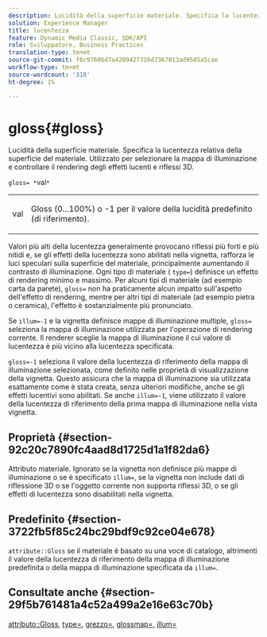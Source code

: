 ```yaml
---
description: Lucidità della superficie materiale. Specifica la lucentezza relativa della superficie del materiale. Utilizzato per selezionare la mappa di illuminazione e controllare il rendering degli effetti lucenti e riflessi 3D.
solution: Experience Manager
title: lucentezza
feature: Dynamic Media Classic, SDK/API
role: Sviluppatore, Business Practices
translation-type: tm+mt
source-git-commit: f6c97606d7a4209427316d7367013ad9585a5cae
workflow-type: tm+mt
source-wordcount: '318'
ht-degree: 1%

---
```



# gloss{#gloss}

Lucidità della superficie materiale. Specifica la lucentezza relativa della superficie del materiale. Utilizzato per selezionare la mappa di illuminazione e controllare il rendering degli effetti lucenti e riflessi 3D.

`gloss= *`val`*`

<table id="simpletable_82166CA080AD401180404462FB2407D7"> 
 <tr class="strow"> 
  <td class="stentry"> <p><span class="codeph"> <span class="varname"> val</span> </span> </p></td> 
  <td class="stentry"> <p>Gloss (0...100%) o -1 per il valore della lucidità predefinito (di riferimento). </p></td> 
 </tr> 
</table>

Valori più alti della lucentezza generalmente provocano riflessi più forti e più nitidi e, se gli effetti della lucentezza sono abilitati nella vignetta, rafforza le luci speculari sulla superficie del materiale, principalmente aumentando il contrasto di illuminazione. Ogni tipo di materiale ( `type=`) definisce un effetto di rendering minimo e massimo. Per alcuni tipi di materiale (ad esempio carta da parete), `gloss=` non ha praticamente alcun impatto sull&#39;aspetto dell&#39;effetto di rendering, mentre per altri tipi di materiale (ad esempio pietra o ceramica), l&#39;effetto è sostanzialmente più pronunciato.

Se `illum=-1` e la vignetta definisce mappe di illuminazione multiple, `gloss=` seleziona la mappa di illuminazione utilizzata per l&#39;operazione di rendering corrente. Il renderer sceglie la mappa di illuminazione il cui valore di lucentezza è più vicino alla lucentezza specificata.

`gloss=-1` seleziona il valore della lucentezza di riferimento della mappa di illuminazione selezionata, come definito nelle proprietà di visualizzazione della vignetta. Questo assicura che la mappa di illuminazione sia utilizzata esattamente come è stata creata, senza ulteriori modifiche, anche se gli effetti lucentivi sono abilitati. Se anche `illum=-1`, viene utilizzato il valore della lucentezza di riferimento della prima mappa di illuminazione nella vista vignetta.

## Proprietà {#section-92c20c7890fc4aad8d1725d1a1f82da6}

Attributo materiale. Ignorato se la vignetta non definisce più mappe di illuminazione o se è specificato `illum=`, se la vignetta non include dati di riflessione 3D o se l&#39;oggetto corrente non supporta riflessi 3D, o se gli effetti di lucentezza sono disabilitati nella vignetta.

## Predefinito {#section-3722fb5f85c24bc29bdf9c92ce04e678}

`attribute::Gloss` se il materiale è basato su una voce di catalogo, altrimenti il valore della lucentezza di riferimento della mappa di illuminazione predefinita o della mappa di illuminazione specificata da  `illum=`.

## Consultate anche {#section-29f5b761481a4c52a499a2e16e63c70b}

[attributo::Gloss](../../../../../ir-api/material-cat/image-rendering-api-ref/c-ir-material-catalog/c-ir-material-data-reference/r-ir-cat-gloss.md#reference-5277f62a67e2408ab94699aa712f1eeb),  [type=](../../../../../ir-api/http-protocol/image-rendering-api-ref/c-ir-http-protocol-ref/c-ir-http-protocol-command-reference/r-ir-http-type.md#reference-128c7de89e2d46838019b560f3f84a35),  [grezzo=](../../../../../ir-api/http-protocol/image-rendering-api-ref/c-ir-http-protocol-ref/c-ir-http-protocol-command-reference/r-ir-rough.md#reference-00add846b09f4dc39420bda1ca414180),  [glossmap=](../../../../../ir-api/http-protocol/image-rendering-api-ref/c-ir-http-protocol-ref/c-ir-http-protocol-command-reference/r-ir-glossmap.md#reference-99940148ae6a401482b2d03c68530f3a),  [illum=](../../../../../ir-api/http-protocol/image-rendering-api-ref/c-ir-http-protocol-ref/c-ir-http-protocol-command-reference/r-ir-http-illum.md#reference-8efe483a30684022bfe711eb73efbee6)

